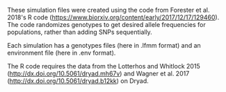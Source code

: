 These simulation files were created using the code from Forester et al. 2018's R code (https://www.biorxiv.org/content/early/2017/12/17/129460). 
The code randomizes genotypes to get desired allele frequencies for populations, rather than adding SNPs sequentially.

Each simulation has a genotypes files (here in \.lfmm format) and an environment file (here in \.env format).

The R code requires the data from the Lotterhos and Whitlock 2015 (http://dx.doi.org/10.5061/dryad.mh67v) and Wagner et al. 2017 (http://dx.doi.org/10.5061/dryad.b12kk) on Dryad.
